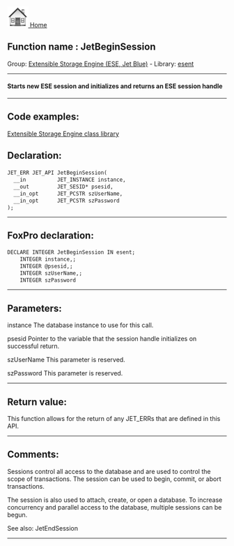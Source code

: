[<img src="../../images/home.png"> Home ](https://github.com/VFPX/Win32API)  

## Function name : JetBeginSession
Group: [Extensible Storage Engine (ESE, Jet Blue)](../../functions_group.md#Extensible_Storage_Engine_(ESE,_Jet_Blue))  -  Library: [esent](../../../libraries.md#esent)  
***  


#### Starts new ESE session and initializes and returns an ESE session handle 
***  


## Code examples:
[Extensible Storage Engine class library](../../samples/sample_532.md)  

## Declaration:
```foxpro  
JET_ERR JET_API JetBeginSession(
  __in          JET_INSTANCE instance,
  __out         JET_SESID* psesid,
  __in_opt      JET_PCSTR szUserName,
  __in_opt      JET_PCSTR szPassword
);  
```  
***  


## FoxPro declaration:
```foxpro  
DECLARE INTEGER JetBeginSession IN esent;
	INTEGER instance,;
	INTEGER @psesid,;
	INTEGER szUserName,;
	INTEGER szPassword  
```  
***  


## Parameters:
instance 
The database instance to use for this call.

psesid 
Pointer to the variable that the session handle initializes on successful return.

szUserName 
This parameter is reserved.

szPassword 
This parameter is reserved.

  
***  


## Return value:
This function allows for the return of any JET_ERRs that are defined in this API.  
***  


## Comments:
Sessions control all access to the database and are used to control the scope of transactions. The session can be used to begin, commit, or abort transactions.   
  
The session is also used to attach, create, or open a database. To increase concurrency and parallel access to the database, multiple sessions can be begun.  
  
See also: JetEndSession   
  
***  

